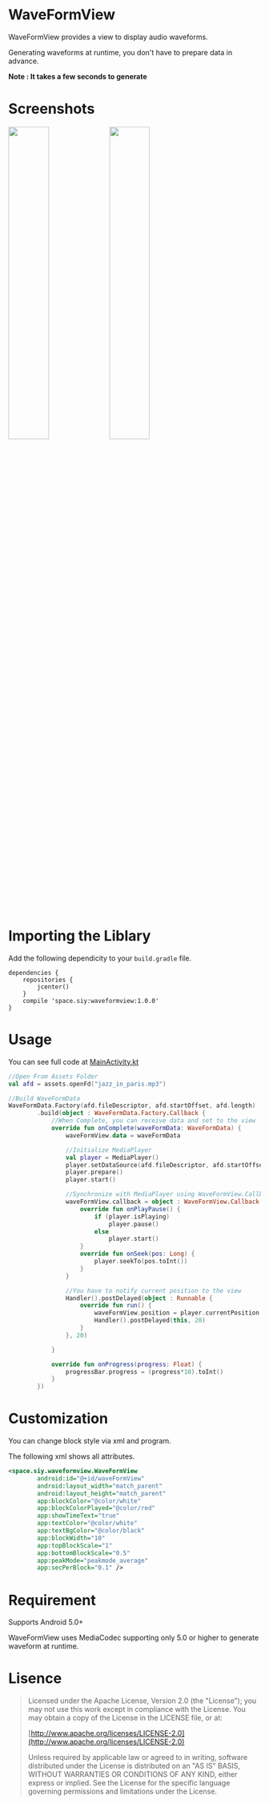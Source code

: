 # WaveFormView

WaveFormView provides a view to display audio waveforms.

Generating waveforms at runtime, you don't have to prepare data in advance.

**Note : It takes a few seconds to generate**

# Screenshots
<img src="https://github.com/SIY1121/WaveFormViewDemo/blob/master/images/sample1.png" width="40%"/><img src="https://github.com/SIY1121/WaveFormViewDemo/blob/master/images/sample2.png" width="40%" />

# Importing the Liblary
Add the following dependicity to your `build.gradle` file.

```
dependencies {
    repositories {
        jcenter()
    }
    compile 'space.siy:waveformview:1.0.0'
}
```

# Usage
You can see full code at [MainActivity.kt](https://github.com/SIY1121/WaveFormViewDemo/blob/master/app/src/main/java/space/siy/waveformviewdemo/MainActivity.kt)

```kotlin
//Open From Assets Folder
val afd = assets.openFd("jazz_in_paris.mp3")

//Build WaveFormData
WaveFormData.Factory(afd.fileDescriptor, afd.startOffset, afd.length)
        .build(object : WaveFormData.Factory.Callback {
            //When Complete, you can receive data and set to the view
            override fun onComplete(waveFormData: WaveFormData) {
                waveFormView.data = waveFormData

                //Initialize MediaPlayer
                val player = MediaPlayer()
                player.setDataSource(afd.fileDescriptor, afd.startOffset, afd.length)
                player.prepare()
                player.start()

                //Synchronize with MediaPlayer using WaveFormView.Callback
                waveFormView.callback = object : WaveFormView.Callback {
                    override fun onPlayPause() {
                        if (player.isPlaying)
                            player.pause()
                        else
                            player.start()
                    }
                    override fun onSeek(pos: Long) {
                        player.seekTo(pos.toInt())
                    }
                }

                //You have to notify current position to the view
                Handler().postDelayed(object : Runnable {
                    override fun run() {
                        waveFormView.position = player.currentPosition.toLong()
                        Handler().postDelayed(this, 20)
                    }
                }, 20)

            }

            override fun onProgress(progress: Float) {
                progressBar.progress = (progress*10).toInt()
            }
        })
```

# Customization
You can change block style via xml and program.

The following xml shows all attributes.


```xml
<space.siy.waveformview.WaveFormView
        android:id="@+id/waveFormView"
        android:layout_width="match_parent"
        android:layout_height="match_parent"
        app:blockColor="@color/white"
        app:blockColorPlayed="@color/red"
        app:showTimeText="true"
        app:textColor="@color/white"
        app:textBgColor="@color/black"
        app:blockWidth="10"
        app:topBlockScale="1"
        app:bottomBlockScale="0.5"
        app:peakMode="peakmode_average"
        app:secPerBlock="0.1" />
```

# Requirement
Supports Android 5.0+

WaveFormView uses MediaCodec supporting only 5.0 or higher to generate waveform at runtime.

# Lisence

> Licensed under the Apache License, Version 2.0 (the "License");
> you may not use this work except in compliance with the License.
> You may obtain a copy of the License in the LICENSE file, or at:
>
>  [http://www.apache.org/licenses/LICENSE-2.0](http://www.apache.org/licenses/LICENSE-2.0)
>
> Unless required by applicable law or agreed to in writing, software
> distributed under the License is distributed on an "AS IS" BASIS,
> WITHOUT WARRANTIES OR CONDITIONS OF ANY KIND, either express or implied.
> See the License for the specific language governing permissions and
> limitations under the License.
